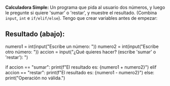 **Calculadora Simple:** Un programa que pida al usuario dos números, y luego le pregunte si quiere 'sumar' o 'restar', y muestre el resultado. (Combina `input`, `int` e `if/elif/else`).
Tengo que crear variables antes de empezar:


## Resultado (abajo):




















numero1 = int(input("Escribe un número: "))
numero2 = int(input("Escribe otro número: "))
accion = input("¿Qué quieres hacer? (escribe 'sumar' o 'restar'): ")

if accion == "sumar":
    print(f"El resultado es: {numero1 + numero2}")
elif accion == "restar":
    print(f"El resultado es: {numero1 - numero2}")
else:
    print("Operación no válida.")